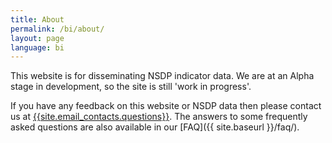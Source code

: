 ```yaml
---
title: About
permalink: /bi/about/
layout: page
language: bi
---
```


This website is for disseminating NSDP indicator data. We are at an Alpha stage in development, so the site is still 'work in progress'.

If you have any feedback on this website or NSDP data then please contact us at <a href="mailto:{{site.email_contacts.questions}}">{{site.email_contacts.questions}}</a>. The answers to some frequently asked questions are also available in our [FAQ]({{ site.baseurl }}/faq/).
